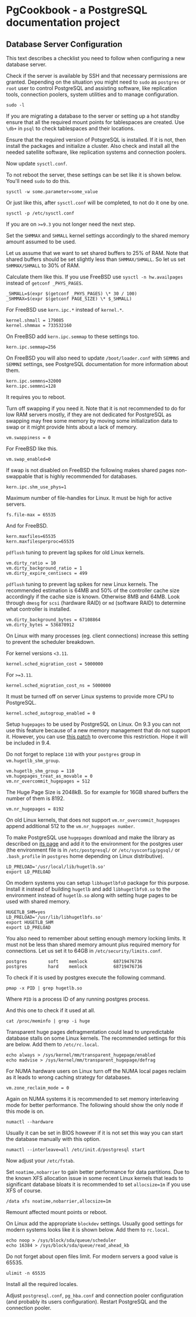 # PgCookbook - a PostgreSQL documentation project

## Database Server Configuration

This text describes a checklist you need to follow when configuring a
new database server.

Check if the server is available by SSH and that necessary permissions
are granted. Depending on the situation you might need to `sudo` as
`postgres` or `root` user to control PostgreSQL and assisting
software, like replication tools, connection poolers, system utilities
and to manage configuration.

    sudo -l

If you are migrating a database to the server or setting up a hot
standby ensure that all the required mount points for tablespaces are
created. Use `\db+` in `psql` to check tablespaces and their
locations.

Ensure that the required version of PotsgreSQL is installed. If it is
not, then install the packages and initialize a cluster. Also check
and install all the needed satellite software, like replication
systems and connection poolers.

Now update `sysctl.conf`.

To not reboot the server, these settings can be set like it is shown
below. You'll need `sudo` to do this.

    sysctl -w some.parameter=some_value

Or just like this, after `sysctl.conf` will be completed, to not do it
one by one.

    sysctl -p /etc/sysctl.conf

If you are on `>=9.3` you not longer need the next step.

Set the `SHMMAX` and `SHMALL` kernel settings accordingly to the
shared memory amount assumed to be used.

Let us assume that we want to set shared buffers to 25% of RAM. Note
that shared buffers should be set slightly less than
`SHMMAX/SHMALL`. So let us set `SHMMAX/SHMALL` to 30% of RAM.

Calculate them like this. If you use FreeBSD use `sysctl -n
hw.availpages` instead of `getconf _PHYS_PAGES`.

    _SHMALL=$(expr $(getconf _PHYS_PAGES) \* 30 / 100)
    _SHMMAX=$(expr $(getconf PAGE_SIZE) \* $_SHMALL)

For FreeBSD use `kern.ipc.*` instead of `kernel.*`.

    kernel.shmall = 179085
    kernel.shmmax = 733532160

On FreeBSD add `kern.ipc.semmap` to these settings too.

    kern.ipc.semmap=256

On FreeBSD you will also need to update `/boot/loader.conf` with
`SEMMNS` and `SEMMNI` settings, see PostgreSQL documentation for more
information about them.

    kern.ipc.semmns=32000
    kern.ipc.semmni=128

It requires you to reboot.

Turn off swapping if you need it. Note that it is not recommended to
do for low RAM servers mostly, if they are not dedicated for
PostgreSQL as swapping may free some memory by moving some
initialization data to swap or it might provide hints about a lack of
memory.

    vm.swappiness = 0

For FreeBSD like this.

    vm.swap_enabled=0

If swap is not disabled on FreeBSD the following makes shared pages
non-swappable that is highly recommended for databases.

    kern.ipc.shm_use_phys=1

Maximum number of file-handles for Linux. It must be high for active
servers.

    fs.file-max = 65535

And for FreeBSD.

    kern.maxfiles=65535
    kern.maxfilesperproc=65535

`pdflush` tuning to prevent lag spikes for old Linux kernels.

    vm.dirty_ratio = 10
    vm.dirty_background_ratio = 1
    vm.dirty_expire_centisecs = 499

`pdflush` tuning to prevent lag spikes for new Linux kernels. The
recommended estimation is 64MB and 50% of the controller cache size
accordingly if the cache size is known. Otherwise 8MB and 64MB. Look
through `dmesg` for `scsi` (hardware RAID) or `md` (software RAID) to
determine what controller is installed.

    vm.dirty_background_bytes = 67108864
    vm.dirty_bytes = 536870912

On Linux with many processes (eg. client connections) increase this
setting to prevent the scheduler breakdown.

For kernel versions `<3.11`.

    kernel.sched_migration_cost = 5000000

For `>=3.11`.

    kernel.sched_migration_cost_ns = 5000000

It must be turned off on server Linux systems to provide more CPU to
PostgreSQL.

    kernel.sched_autogroup_enabled = 0

Setup `hugepages` to be used by PostgreSQL on Linux. On 9.3 you can
not use this feature because of a new memory management that do not
support it. However, you can use [this patch][2] to overcome this
restriction. Hope it will be included in 9.4.

Do not forget to replace `110` with your `postgres` group in
`vm.hugetlb_shm_group`.

    vm.hugetlb_shm_group = 110
    vm.hugepages_treat_as_movable = 0
    vm.nr_overcommit_hugepages = 512

The Huge Page Size is 2048kB. So for example for 16GB shared buffers
the number of them is 8192.

    vm.nr_hugepages = 8192

On old Linux kernels, that does not support
`vm.nr_overcommit_hugepages` append additional 512 to the
`vm.nr_hugepages number`.

To make PostgreSQL use `hugepages` download and make the library as
described on [its page][1] and add it to the environment for the
postgres user (the environment file is in `/etc/postgresql/` or
`/etc/sysconfig/pgsql/` or `.bash_profile` in `postgres` home
depending on Linux distributive).

    LD_PRELOAD='/usr/local/lib/hugetlb.so'
    export LD_PRELOAD

On modern systems you can setup `libhugetlbfs0` package for this
purpose. Install it instead of building `hugetlb` and add
`libhugetlbfs0.so` to the environment instead of `hugetlb.so` along
with setting huge pages to be used with shared memory.

    HUGETLB_SHM=yes
    LD_PRELOAD='/usr/lib/libhugetlbfs.so'
    export HUGETLB_SHM
    export LD_PRELOAD

You also need to remember about setting enough memory locking
limits. It must not be less than shared memory amount plus required
memory for connections. Let us set it to 64GB in
`/etc/security/limits.conf`.

    postgres        soft    memlock          68719476736
    postgres        hard    memlock          68719476736

To check if it is used by postgres execute the following command.

    pmap -x PID | grep hugetlb.so

Where `PID` is a process ID of any running postgres process.

And this one to check if it used at all.

    cat /proc/meminfo | grep -i huge

Transparent huge pages defragmentation could lead to unpredictable
database stalls on some Linux kernels. The recommended settings for
this are below. Add them to `/etc/rc.local`.

    echo always > /sys/kernel/mm/transparent_hugepage/enabled
    echo madvise > /sys/kernel/mm/transparent_hugepage/defrag

For NUMA hardware users on Linux turn off the NUMA local pages reclaim
as it leads to wrong caching strategy for databases.

    vm.zone_reclaim_mode = 0

Again on NUMA systems it is recommended to set memory interleaving
mode for better performance. The following should show the only node
if this mode is on.

    numactl --hardware

Usually it can be set in BIOS however if it is not set this way you
can start the database manually with this option.

    numactl --interleave=all /etc/init.d/postgresql start

Now adjust your `/etc/fstab`. 

Set `noatime,nobarrier` to gain better performance for data
partitions. Due to the known XFS allocation issue in some recent Linux
kernels that leads to significant database bloats it is recommended to
set `allocsize=1m` if you use XFS of course.

    /data xfs noatime,nobarrier,allocsize=1m

Remount affected mount points or reboot.

On Linux add the appropriate `blockdev` settings. Usually good
settings for modern systems looks like it is shown below. Add them to
`rc.local`.

    echo noop > /sys/block/sda/queue/scheduler
    echo 16384 > /sys/block/sda/queue/read_ahead_kb

Do not forget about open files limit. For modern servers a good value
is 65535.

    ulimit -n 65535

Install all the required locales.

Adjust `postgresql.conf`, `pg_hba.conf` and connection pooler
configuration (and probably its users configuration). Restart
PostgreSQL and the connection pooler.

[1]: http://oss.linbit.com/hugetlb/
[2]: http://www.postgresql.org/message-id/flat/CA+TgmoZypzzdyVj1cpPJ9O-Nh-A9_Uqdz5w4Ete_QzMEoX01-Q@mail.gmail.com

